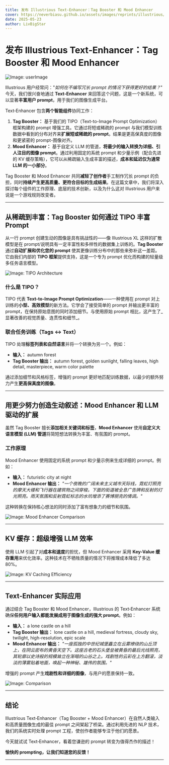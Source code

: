 ```yaml
---
title: 发布 Illustrious Text‑Enhancer：Tag Booster 和 Mood Enhancer
cover: https://neverbiasu.github.io/assets/images/reprints/illustrious/tag-enhancer/cover.jpg
date: 2025-05-23
author: LivBigStar
---
```


# 发布 Illustrious Text‑Enhancer：Tag Booster 和 Mood Enhancer

![Image: userImage](https://neverbiasu.github.io/assets/images/reprints/illustrious/tag-enhancer/compare-tag-booster.png)

Illustrious 用户经常问："_如何在不编写冗长 prompt 的情况下获得更好的结果？_" 今天，我们很兴奋地通过 **Text‑Enhancer** 来回答这个问题，这是一个新系统，可以显著**丰富用户 prompt**，用于我们的图像生成平台。

Text‑Enhancer 包含**两个智能组件**协同工作：

1. **Tag Booster：** 基于我们的 TIPO（Text-to-Image Prompt Optimization）框架构建的 prompt 增强工具。它通过将短或稀疏的 prompt 与我们模型训练数据中看到的分布对齐来**扩展短或稀疏的 prompt**。结果是更高保真度的图像和更紧密的 prompt-图像对齐。
2. **Mood Enhancer：** 基于自定义 LLM 的管道，**将最少的输入转换为详细、引人注目的图像 prompt**。通过利用固定的系统 prompt 和少量示例（配合先进的 KV 缓存策略），它可以从稀疏输入生成丰富的描述，**成本和延迟仅为通常 LLM 的一小部分**。

Tag Booster 和 Mood Enhancer 共同**减轻了创作者**手工制作冗长 prompt 的负担，同时**持续产生更高质量、更符合目标的生成结果**。在这篇文章中，我们将深入探讨每个组件的工作原理、底层的技术创新，以及为什么这对 Illustrious 用户来说是一个游戏规则改变者。

---

## 从稀疏到丰富：Tag Booster 如何通过 TIPO 丰富 Prompt

从一行 prompt 创建生动的图像是具有挑战性的——像 Illustrious XL 这样的扩散模型是在 prompt/说明具有一定丰富性和多样性的数据集上训练的。**Tag Booster** 通过**自动扩展和优化您的 prompt** 使其更像训练分布中的那些来弥补这一差距。它由我们内部的 **TIPO 框架**提供支持，这是一个专为 prompt 优化而构建的轻量级多任务语言模型。

![Image: TIPO Architecture](https://neverbiasu.github.io/assets/images/reprints/illustrious/tag-enhancer/tipo-architecture.png)

### 什么是 TIPO？

TIPO 代表 **Text-to-Image Prompt Optimization**——一种使用在 prompt 对上训练的**小型、高效模型**的新方法。它学会了接受简单的 prompt 并输出更丰富的 prompt，在保持原始意图的同时添加细节。与使用原始 prompt 相比，这产生了_显著改善的视觉质量、连贯性和细节_。

### 联合任务训练（Tags ↔ Text）

TIPO 处理**标签列表和自然语言**并将一个转换为另一个。例如：

- **输入：** autumn forest
- **Tag Booster 输出：** autumn forest, golden sunlight, falling leaves, high detail, masterpiece, warm color palette

通过添加细节和风格标签，增强的 prompt 更好地匹配训练数据，以最少的额外努力产生**更高保真度的图像**。

---

## 用更少努力创造生动叙述：Mood Enhancer 和 LLM 驱动的扩展

虽然 Tag Booster 擅长**添加相关关键词和标签**，**Mood Enhancer** 使用**自定义大语言模型 (LLM) 管道**将简短想法转换为丰富、有氛围的 prompt。

### 工作原理

Mood Enhancer 使用固定的系统 prompt 和少量示例来生成详细的 prompt。例如：

- **输入：** futuristic city at night
- **Mood Enhancer 输出：** _"一个夜晚的广阔未来主义城市天际线，霓虹灯照亮的摩天大楼和飞行器在建筑物之间穿梭。下面的街道被全息广告牌和反射的灯光照亮。雨天氛围和反射霓虹标志的水坑增添了赛博朋克的情调。"_

这种转换在保持核心想法的同时添加了富有想象力的细节和氛围。

![Image: Mood Enhancer Comparison](https://neverbiasu.github.io/assets/images/reprints/illustrious/tag-enhancer/mood-enhancer-compare.jpg)

---

## KV 缓存：超级增强 LLM 效率

使用 LLM 引起了对**成本和速度**的担忧，但 Mood Enhancer 采用 **Key-Value 缓存重用**来优化效率。这种技术在不牺牲质量的情况下将推理成本降低了多达 80%。

![Image: KV Caching Efficiency](https://neverbiasu.github.io/assets/images/reprints/illustrious/tag-enhancer/kv-caching2.jpg)

---

## Text‑Enhancer 实际应用

通过结合 Tag Booster 和 Mood Enhancer，Illustrious 的 Text‑Enhancer 系统确保**任何用户输入都能发展成用于图像生成的强大 prompt**。例如：

- **输入：** a lone castle on a hill
- **Tag Booster 输出：** lone castle on a hill, medieval fortress, cloudy sky, twilight, high-resolution, epic scale
- **Mood Enhancer 输出：** _"一座孤独的中世纪城堡矗立在云雾缭绕的山丘顶上，在阴云密布的黄昏天空下。这座古老的石头堡垒被黄昏的最后光线照亮，其轮廓以史诗般的规模耸立在渐暗的山谷之上。戏剧性的云彩在上方翻滚，淡淡的薄雾贴着地面，唤起一种神秘、雄伟的氛围。"_

增强的 prompt 产生**戏剧性和详细的图像**，与用户的愿景保持一致。

![Image: Comparison](https://neverbiasu.github.io/assets/images/reprints/illustrious/tag-enhancer/compare-tag-booster.png)

---

## 结论

Illustrious Text‑Enhancer（Tag Booster + Mood Enhancer）在自然人类输入和高质量图像生成的最佳 prompt 之间架起了桥梁。通过利用先进的 NLP 技术，我们的系统实时处理 prompt 工程，使创作者能够专注于他们的愿景。

今天就试试 Text‑Enhancer，看着您谦逊的 prompt 转变为值得杰作的描述！

**愉快的 prompting，让我们知道您的反馈！**

---
